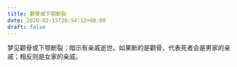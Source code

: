 ```yaml
---
title: 颧骨或下颚断裂
date: 2020-02-15T20:54:12+08:00
draft: false
---
```


梦见颧骨或下颚断裂：暗示有亲戚逝世。如果断的是颧骨，代表死者会是男家的亲戚；相反则是女家的亲戚。